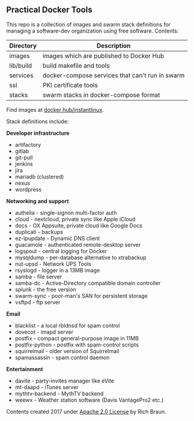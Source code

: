 ## Practical Docker Tools

This repo is a collection of images and swarm stack definitions for
managing a software-dev organization using free software. Contents:

| Directory | Description |
| --------- | ----------- |
| images | images which are published to Docker Hub |
| lib/build | build makefile and tools |
| services | docker-compose services that can't run in swarm |
| ssl | PKI certificate tools |
| stacks | swarm stacks in docker-compose format |

Find images at [docker hub/instantlinux](https://hub.docker.com/r/instantlinux/).

Stack definitions include:

**Developer infrastructure**
* artifactory
* gitlab
* git-pull
* jenkins
* jira
* mariadb (clustered)
* nexus
* wordpress

**Networking and support**
* authelia - single-signon multi-factor auth
* cloud - nextcloud, private sync like Apple iCloud
* docs - OX Appsuite, private cloud like Google Docs
* duplicati - backups
* ez-ipupdate - Dynamic DNS client
* guacamole - authenticated remote-desktop server
* logspout - central logging for Docker
* mysqldump - per-database alternative to xtrabackup
* nut-upsd - Network UPS Tools
* rsyslogd - logger in a 13MB image
* samba - file server
* samba-dc - Active-Directory compatible domain controller
* splunk - the free version
* swarm-sync - poor-man's SAN for persistent storage
* vsftpd - ftp server

**Email**
* blacklist - a local rbldnsd for spam control
* dovecot - imapd server
* postfix - compact general-purpose image in 11MB
* postfix-python - postfix with spam-control scripts
* squirrelmail - older version of Squirrelmail
* spamassassin - spam control daemon

**Entertainment**
* davite - party-invites manager like eVite
* mt-daapd - iTunes server
* mythtv-backend - MythTV backend
* weewx - Weather station software (Davis VantagePro2 etc.)

Contents created 2017 under [Apache 2.0 License](https://www.apache.org/licenses/LICENSE-2.0) by Rich Braun.
